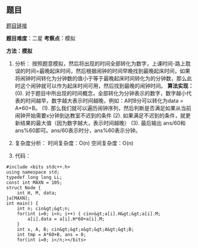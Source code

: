 ## 题目
[题目链接](https://www.nowcoder.com/practice/9173e83d1774462f81255a26feafd7c6?tpId=182&tqId=152612&sourceUrl=/exam/oj&channenl=wgithub&fromPut=wgithub)

**题目难度**：二星
**考察点**：模拟

**方法：模拟**
1. 分析：
按照题意模拟，然后将出现的时间全部转化为数字，上课时间-路上耽误的时间=最晚起床时间，然后根据闹钟的时间早晚找到最晚起床时间，如果将闹钟时间转化为分钟数的值小于等于最晚起床时间转化为的分钟数，那么此时这个闹钟就可以作为起床时间可用，然后找到最晚的闹钟时间。
**算法实现：**
(0). 对于题目中所出现的时间概念，全部转化为分钟表示的数字，数字越小代表的时间越早，数字越大表示时间越晚，例如：A时B分可以转化为data = A*60+B。
(1). 那么我们就可以遍历闹钟序列，然后判断是否满足如果从当前闹钟开始需要x分钟到达教室不迟到的条件
(2). 如果满足不迟到的条件，就更新结果的最大值（因为数字越大，表示时间越晚）
(3). 最后输出 ans/60和ans%60即可。ans/60表示时分，ans%60表示分钟。

2. 复杂度分析：
时间复杂度：O(n)
空间复杂度：O(n)

3. 代码：
```
#include <bits stdc++.h>
using namespace std;
typedef long long LL;
const int MAXN = 105;
struct Node {
    int H, M, data;
}a[MAXN];
int main() {
    int n; cin&gt;&gt;n;
    for(int i=0; i<n; i++) { cin>&gt;a[i].H&gt;&gt;a[i].M;
        a[i].data = a[i].H*60+a[i].M;
    }
    int x, A, B; cin&gt;&gt;x&gt;&gt;A&gt;&gt;B;
    int tmp = A*60+B, ans = 0;
    for(int i=0; i</n;></bits>